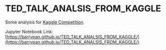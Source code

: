 # TED_TALK_ANALSIS_FROM_KAGGLE

Some analysis for [Kaggle Competition](https://www.kaggle.com/rounakbanik/ted-talks).

Jupyter Notebook Link: [https://barrypan.github.io/TED_TALK_ANALSIS_FROM_KAGGLE/](https://barrypan.github.io/TED_TALK_ANALSIS_FROM_KAGGLE/)
